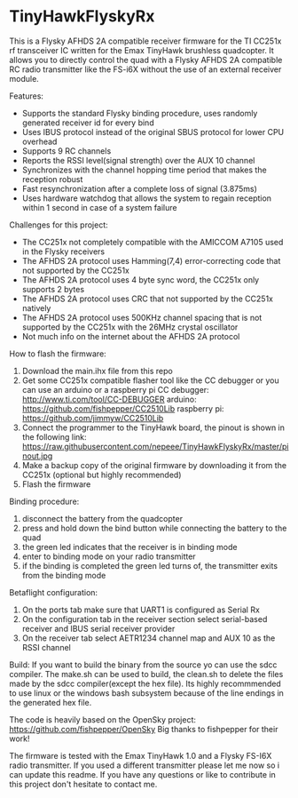 # TinyHawkFlyskyRx
This is a Flysky AFHDS 2A compatible receiver firmware for the TI CC251x rf transceiver IC written for the Emax TinyHawk brushless quadcopter. It allows you to directly control the quad with a Flysky AFHDS 2A compatible RC radio transmitter like the FS-i6X without the use of an external receiver module.

Features:
- Supports the standard Flysky binding procedure, uses randomly generated receiver id for every bind
- Uses IBUS protocol instead of the original SBUS protocol for lower CPU overhead
- Supports 9 RC channels
- Reports the RSSI level(signal strength) over the AUX 10 channel
- Synchronizes with the channel hopping time period that makes the reception robust
- Fast resynchronization after a complete loss of signal (3.875ms)
- Uses hardware watchdog that allows the system to regain reception within 1 second in case of a system failure

Challenges for this project:
- The CC251x not completely compatible with the AMICCOM A7105 used in the Flysky receivers
- The AFHDS 2A protocol uses Hamming(7,4) error-correcting code that not supported by the CC251x
- The AFHDS 2A protocol uses 4 byte sync word, the CC251x only supports 2 bytes
- The AFHDS 2A protocol uses  CRC that not supported by the CC251x natively
- The AFHDS 2A protocol uses 500KHz channel spacing that is not supported by the CC251x with the 26MHz crystal oscillator
- Not much info on the internet about the AFHDS 2A protocol

How to flash the firmware:
1. Download the main.ihx file from this repo
2. Get some CC251x compatible flasher tool like the CC debugger or you can use an arduino or a raspberry pi
CC debugger: http://www.ti.com/tool/CC-DEBUGGER
arduino: https://github.com/fishpepper/CC2510Lib
raspberry pi: https://github.com/jimmyw/CC2510Lib
3. Connect the programmer to the TinyHawk board, the pinout is shown in the following link:
https://raw.githubusercontent.com/nepeee/TinyHawkFlyskyRx/master/pinout.jpg
4. Make a backup copy of the original firmware by downloading it from the CC251x (optional but highly recommended)
5. Flash the firmware

Binding procedure:
1. disconnect the battery from the quadcopter
2. press and hold down the bind button while connecting the battery to the quad
3. the green led indicates that the receiver is in binding mode
4. enter to binding mode on your radio transmitter
5. if the binding is completed the green led turns of, the transmitter exits from the binding mode

Betaflight configuration:
1. On the ports tab make sure that UART1 is configured as Serial Rx
2. On the configuration tab in the receiver section select serial-based receiver and IBUS serial receiver provider
3. On the receiver tab select AETR1234 channel map and AUX 10 as the RSSI channel

Build:
If you want to build the binary from the source yo can use the sdcc compiler. The make.sh can be used to build, the clean.sh to delete the files made by the sdcc compiler(except the hex file).
Its highly recommmended to use linux or the windows bash subsystem because of the line endings in the generated hex file.

The code is heavily based on the OpenSky project:
https://github.com/fishpepper/OpenSky
Big thanks to fishpepper for their work!

The firmware is tested with the Emax TinyHawk 1.0 and a Flysky FS-I6X radio transmitter. If you used a different transmitter please let me now so i can update this readme.
If you have any questions or like to contribute in this project don't hesitate to contact me.
